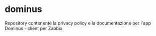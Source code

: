 # dominus
Repository contenente la privacy policy e la documentazione per l'app Dominus - client per Zabbix
